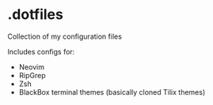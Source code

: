 # .dotfiles
Collection of my configuration files

Includes configs for:
* Neovim
* RipGrep
* Zsh
* BlackBox terminal themes (basically cloned Tilix themes)
